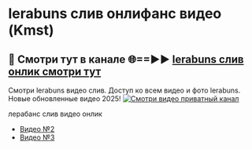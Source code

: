 # lerabuns слив онлифанс видео (Kmst)
## 🔴 Смотри тут в канале 🌐==►► [lerabuns слив онлик смотри тут](https://bom.so/R4l9B5)

Смотри lerabuns видео слив. Доступ ко всем видео и фото lerabuns. Новые обновленные видео 2025!
[![Смотри видео приватный канал](https://i.ibb.co/230xmKkm/player.gif)](https://cutt.ly/TrcKirfj)

лерабанс слив видео онлик
- [Видео №2](https://bit.ly/vidzwatch)
- [Видео №3](https://cutt.ly/TrcKirfj)
